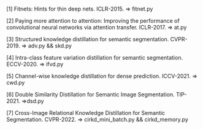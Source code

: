 [1] Fitnets:
Hints for thin deep nets. ICLR-2015. => fitnet.py

[2]  Paying more attention to attention: Improving the performance of convolutional neural networks via attention transfer. ICLR-2017. => at.py

[3] Structured knowledge distillation for
semantic segmentation. CVPR-2019. => adv.py && skd.py

[4] Intra-class feature variation distillation for semantic segmentation. ECCV-2020. => ifvd.py

[5] Channel-wise knowledge distillation for
dense prediction. ICCV-2021. => cwd.py

[6] Double Similarity Distillation for Semantic Image Segmentation. TIP-2021. =>dsd.py

[7] Cross-Image Relational Knowledge Distillation for Semantic Segmentation. CVPR-2022. => cirkd_mini_batch.py && cirkd_memory.py

